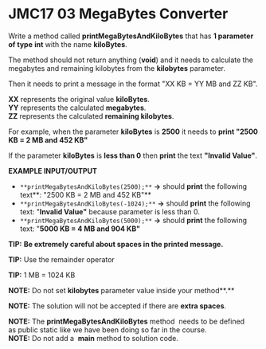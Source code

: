 # JMC17 03 MegaBytes Converter

Write a method called **printMegaBytesAndKiloBytes** that has **1 parameter of type** **int** with the name **kiloBytes**.  
  
The method should not return anything (**void**) and it needs to calculate the megabytes and remaining kilobytes from the **kilobytes** parameter.  
  
Then it needs to print a message in the format "XX KB = YY MB and ZZ KB".  
  
**XX** represents the original value **kiloBytes**.  
**YY** represents the calculated **megabytes**.  
**ZZ** represents the calculated **remaining kilobytes**.

For example, when the parameter **kiloBytes** is **2500** it needs to **print "2500 KB = 2 MB and 452 KB"**

If the parameter **kiloBytes** is **less than 0** then **print** the text **"Invalid Value"**.

**EXAMPLE INPUT/OUTPUT**

- `**printMegaBytesAndKiloBytes(2500);**` **→** should **print** the following text**: "2500 KB = 2 MB and 452 KB"**
- `**printMegaBytesAndKiloBytes(-1024);**` **→** should **print** the following text: "**Invalid Value"** because parameter is less than 0.
- `**printMegaBytesAndKiloBytes(5000);**` **→** should **print** the following text: "**5000 KB = 4 MB and 904 KB"**


**TIP:** **Be extremely careful about spaces in the printed message.** 

**TIP:** Use the remainder operator

**TIP:** 1 MB = 1024 KB

**NOTE:** Do not set **kilobytes** parameter value inside your method**.** 

**NOTE:** The solution will not be accepted if there are **extra spaces**.

**NOTE:** The **printMegaBytesAndKiloBytes** method  needs to be defined as public static ​like we have been doing so far in the course.  
**NOTE:** Do not add a  **main** method to solution code.
